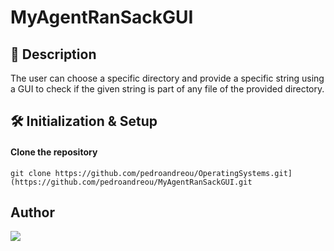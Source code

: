 # MyAgentRanSackGUI
## 📰 Description
The user can choose a specific directory and provide a specific string using a GUI to check if the given string is part of any file of the provided directory. 

## 🛠 Initialization & Setup
#### Clone the repository  
    git clone https://github.com/pedroandreou/OperatingSystems.git](https://github.com/pedroandreou/MyAgentRanSackGUI.git

## Author  
<a href="https://www.linkedin.com/in/petrosandreou80/">
  <img align="center" src="https://img.shields.io/badge/Petros LinkedIn-0077B5?style=for-the-badge&logo=linkedin&logoColor=white" />
</a>
